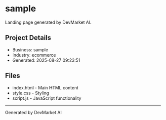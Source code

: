 # sample

Landing page generated by DevMarket AI.

## Project Details
- Business: sample
- Industry: ecommerce
- Generated: 2025-08-27 09:23:51

## Files
- index.html - Main HTML content
- style.css - Styling
- script.js - JavaScript functionality

---
Generated by DevMarket AI
